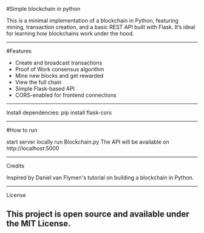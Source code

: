 #Simple blockchain in python 

This is a minimal implementation of a blockchain in Python, featuring mining, transaction creation, and a basic REST API built with Flask. It’s ideal for learning how blockchains work under the hood.

---

#Features

- Create and broadcast transactions
- Proof of Work consensus algorithm
- Mine new blocks and get rewarded
- View the full chain
- Simple Flask-based API
- CORS-enabled for frontend connections

---


Install dependencies:
pip install flask-cors 


---
#How to run

start server locally
run Blockchain.py
The API will be available on http://localhost:5000

---
Credits

Inspired by Daniel van Flymen's tutorial on building a blockchain in Python.


---

License

This project is open source and available under the MIT License.
---
